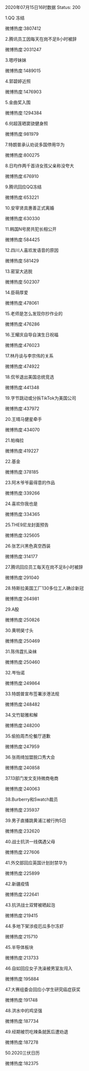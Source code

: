 2020年07月15日16时数据
Status: 200

1.QQ 冻结

微博热度:3807412

2.腾讯员工因每天在岗不足8小时被辞

微博热度:2031247

3.嗯哼妹妹

微博热度:1489015

4.郭碧婷近照

微博热度:1476903

5.金曲奖入围

微博热度:1294384

6.何超莲晒窦骁健身照

微博热度:981979

7.特朗普承认劝说多国停用华为

微博热度:800275

8.日均作两千首诗女孩父亲称没夸大

微博热度:676910

9.腾讯回应QQ冻结

微博热度:653221

10.安宰贤具惠善正式离婚

微博热度:630330

11.韩国N号房共犯长相公开

微博热度:584425

12.四川人喜欢发语音的原因

微博热度:581429

13.密室大逃脱

微博热度:502307

14.臣萌厚爱

微博热度:478061

15.老师是怎么发现你抄作业的

微博热度:476286

16.王耀庆自导自演生日祝福

微博热度:476023

17.林丹谈与李宗伟的关系

微博热度:474922

18.侃爷退出美国总统竞选

微博热度:441348

19.字节跳动或分拆TikTok为美国公司

微博热度:437972

20.王晴马健星牵手

微博热度:434070

21.帕梅拉

微博热度:419227

22.基金

微博热度:378185

23.阿木爷爷最得意的作品

微博热度:339266

24.喜欢你我也是

微博热度:334365

25.THE9尼龙封面预告

微博热度:325605

26.张艺兴黑色真空西装

微博热度:314177

27.腾讯回应员工每天在岗不足8小时被辞

微博热度:291040

28.特斯拉美国工厂130多位工人确诊新冠

微博热度:264981

29.A股

微博热度:250826

30.黄明昊寸头

微博热度:250469

31.陈伟霆扎染袜

微博热度:250460

32.岑怡诺

微博热度:249864

33.特朗普宣布签署涉港法规

微博热度:248482

34.文竹聪雅和解

微博热度:248200

35.偷拍周杰伦餐厅道歉

微博热度:247959

36.张雨绮加盟脱口秀大会

微博热度:240858

37.13部门发文支持微商电商

微博热度:240063

38.Burberry和Swatch裁员

微博热度:235937

39.男子直播跳黄浦江被行拘5日

微博热度:232620

40.战士抗洪一线偶遇父母

微博热度:227606

41.外交部回应英国计划封禁华为

微博热度:225899

42.新疆疫情

微博热度:222641

43.抗洪战士双臂被晒起泡

微博热度:219415

44.多地下架涉疫厄瓜多尔冻虾

微博热度:215710

45.半导体板块

微博热度:213733

46.自如回应女子洗澡被男室友闯入

微博热度:195884

47.大赛组委会回应小学生研究癌症获奖

微博热度:191748

48.洪水中的鸡坚强

微博热度:187734

49.经期被罚吃辣条就医后遭劝退

微博热度:187278

50.2020三伏日历

微博热度:182375

